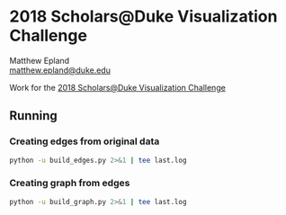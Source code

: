# 2018 Scholars@Duke Visualization Challenge
Matthew Epland  
matthew.epland@duke.edu  

Work for the [2018 Scholars@Duke Visualization Challenge](https://rc.duke.edu/scholars-vis-challenge-2018)  

## Running
### 

### Creating edges from original data
```bash
python -u build_edges.py 2>&1 | tee last.log
```

### Creating graph from edges
```bash
python -u build_graph.py 2>&1 | tee last.log
```

